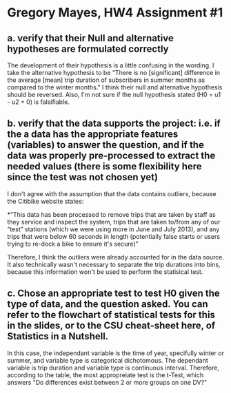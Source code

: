 # Gregory Mayes, HW4 Assignment #1

## a. verify that their Null and alternative hypotheses are formulated correctly

The development of their hypothesis is a little confusing in the wording. I take the alternative hypothesis to be "There is no [significant] difference in the average [mean] trip duration of subscribers in summer months as compared to the winter months." I think their null and alternative hypothesis should be reversed. Also, I'm not sure if the null hypothesis stated (H0 = u1 - u2 = 0) is falsifiable.

## b. verify that the data supports the project: i.e. if the a data has the appropriate features (variables) to answer the question, and if the data was properly pre-processed to extract the needed values (there is some flexibility here since the test was not chosen yet)

I don't agree with the assumption that the data contains outliers, because the Citibike website states:

*"This data has been processed to remove trips that are taken by staff as they service and inspect the system, trips that are taken to/from any of our “test” stations (which we were using more in June and July 2013), and any trips that were below 60 seconds in length (potentially false starts or users trying to re-dock a bike to ensure it's secure)"

Therefore, I think the outliers were already accounted for in the data source. It also technically wasn't necessary to separate the trip durations into bins, because this information won't be used to perform the statisical test.

## c. Chose an appropriate test to test H0 given the type of data, and the question asked. You can refer to the flowchart of statistical tests for this in the slides, or to the CSU cheat-sheet here, of Statistics in a Nutshell.

In this case, the independant variable is the time of year, specifully winter or summer, and variable type is categorical dichotomous. The dependant variable is trip duration and variable type is continuous interval. Therefore, according to the table, the most appropreiate test is the t-Test, which answers "Do differences exist between 2 or more groups on one DV?"
